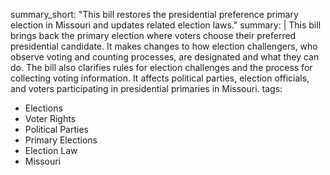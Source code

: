 summary_short: "This bill restores the presidential preference primary election in Missouri and updates related election laws."
summary: |
  This bill brings back the primary election where voters choose their preferred presidential candidate. It makes changes to how election challengers, who observe voting and counting processes, are designated and what they can do. The bill also clarifies rules for election challenges and the process for collecting voting information. It affects political parties, election officials, and voters participating in presidential primaries in Missouri.
tags:
  - Elections
  - Voter Rights
  - Political Parties
  - Primary Elections
  - Election Law
  - Missouri
